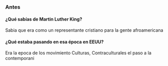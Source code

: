 
### Antes 
#### ¿Qué sabías de Martin Luther King?
Sabia que era como un representante cristiano para la gente afroamericana
#### ¿Qué estaba pasando en esa época en EEUU?
Era la epoca de los movimiento Culturas, Contraculturales el paso a la contemporani
<!--stackedit_data:
eyJoaXN0b3J5IjpbMTM1NDc5NzI1NF19
-->